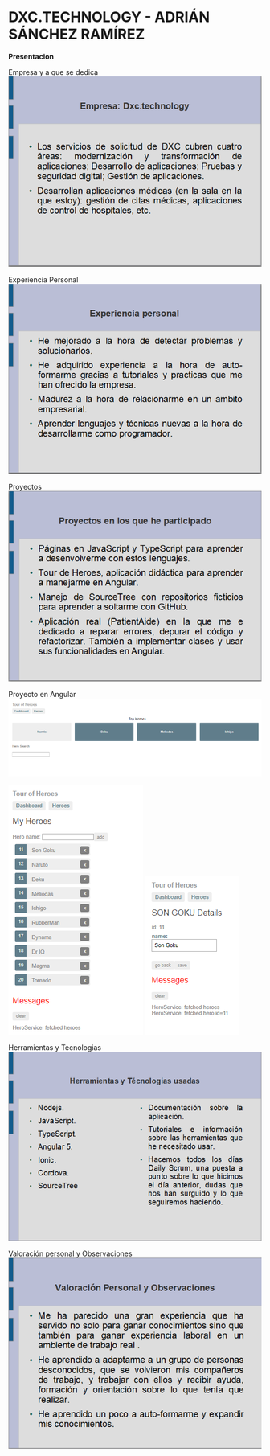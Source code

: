 # DXC.TECHNOLOGY - ADRIÁN SÁNCHEZ RAMÍREZ

**Presentacion**

Empresa y a que se dedica
<img src="imagenes/0.PNG">

Experiencia Personal
<img src="imagenes/1.PNG">

Proyectos
<img src="imagenes/2.PNG">

Proyecto en Angular
<img src="imagenes/3.PNG">

<img src="imagenes/4.PNG">

<img src="imagenes/5.PNG">

Herramientas y Tecnologias
<img src="imagenes/6.PNG">

Valoración personal y Observaciones
<img src="imagenes/7.PNG">
